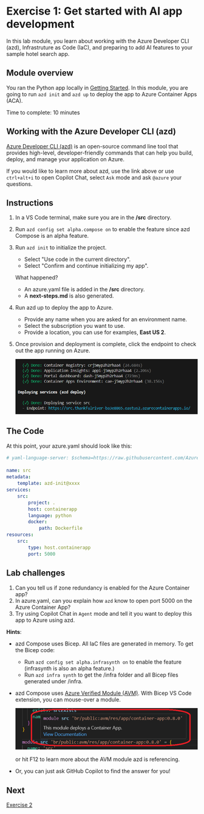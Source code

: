# Exercise 1: Get started with AI app development

In this lab module, you learn about working with the Azure Developer CLI (azd), Infrastruture as Code (IaC), and preparing to add AI features to your sample hotel search app.

## Module overview

You ran the Python app locally in [Getting Started](getting-started.md). In this module, you are going to run `azd init` and `azd up` to deploy the app to Azure Container Apps (ACA).

Time to complete: 10 minutes

## Working with the Azure Developer CLI (azd)

[Azure Developer CLI (azd)](https://aka.ms/azd) is an open-source command line tool that provides high-level, developer-friendly commands that can help you build, deploy, and manage your application on Azure. 

If you would like to learn more about azd, use the link above or use `ctrl+alt+i` to open Copilot Chat, select `Ask` mode and ask `@azure` your questions.

## Instructions
1. In a VS Code terminal, make sure you are in the **/src** directory. 
1. Run `azd config set alpha.compose on` to enable the feature since azd Compose is an alpha feature.
1. Run `azd init` to initialize the project.
    * Select "Use code in the current directory".
    * Select "Confirm and continue initializing my app".

    What happened?
    * An azure.yaml file is added in the **/src** directory.
    * A **next-steps.md** is also generated.

1. Run azd up to deploy the app to Azure.
    * Provide any name when you are asked for an environment name.
    * Select the subscription you want to use.
    * Provide a location, you can use for examples, **East US 2**.
1. Once provision and deployment is complete, click the endpoint to check out the app running on Azure.

    ![azd up](/Lab-Instructions/Images/1.azd-up-done.png)

## The Code

At this point, your azure.yaml should look like this:

``` yaml
# yaml-language-server: $schema=https://raw.githubusercontent.com/Azure/azure-dev/main/schemas/alpha/azure.yaml.json

name: src
metadata:
    template: azd-init@xxxx
services:
    src:
        project: .
        host: containerapp
        language: python
        docker:
            path: Dockerfile
resources:
    src:
        type: host.containerapp
        port: 5000
```

## Lab challenges

1. Can you tell us if zone redundancy is enabled for the Azure Container app?
1. In azure.yaml, can you explain how `azd` know to open port 5000 on the Azure Container App?
1. Try using Copilot Chat in `Agent` mode and tell it you want to deploy this app to Azure using azd. 

**Hints**: 
* azd Compose uses Bicep. All IaC files are generated in memory. To get the Bicep code:
    * Run `azd config set alpha.infrasynth on` to enable the feature (infrasynth is also an alpha feature.)
    * Run `azd infra synth` to get the /infra folder and all Bicep files generated under /infra.
* azd Compose uses [Azure Verified Module (AVM)](https://aka.ms/AVM). With Bicep VS Code extension, you can mouse-over a module.

    ![Mouse over module name](/Lab-Instructions/Images/1.mouse-over-avm.png)
    
    or hit F12 to learn more about the AVM module azd is referencing.
* Or, you can just ask GitHub Copilot to find the answer for you!

## Next
[Exercise 2](/Lab-Instructions/Exercise-2.md)
 
